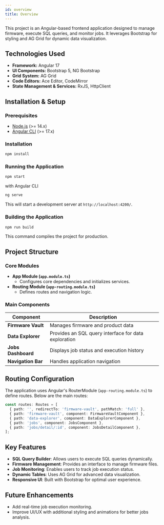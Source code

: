 ```yaml
---
id: overview
title: Overview
---
```


This project is an Angular-based frontend application designed to manage firmware, execute SQL queries, and monitor jobs. It leverages Bootstrap for styling and AG Grid for dynamic data visualization.

## Technologies Used
- **Framework:** Angular 17
- **UI Components:** Bootstrap 5, NG Bootstrap
- **Grid System:** AG Grid
- **Code Editors:** Ace Editor, CodeMirror
- **State Management & Services:** RxJS, HttpClient

## Installation & Setup
### Prerequisites
- [Node.js](https://nodejs.org/en/download) (>= 14.x)
- [Angular CLI](https://angular.dev/tools/cli) (>= 17.x)

### Installation
```sh
npm install
```

### Running the Application
```sh
npm start
```
with Angular CLI
```sh
ng serve
```
This will start a development server at `http://localhost:4200/`.


### Building the Application
```sh
npm run build
```
This command compiles the project for production.

## Project Structure
### Core Modules
- **App Module (`app.module.ts`)**
  - Configures core dependencies and initializes services.
- **Routing Module (`app-routing.module.ts`)**
  - Defines routes and navigation logic.

### Main Components
| Component | Description |
|-----------|-------------|
| **Firmware Vault** | Manages firmware and product data |
| **Data Explorer** | Provides an SQL query interface for data exploration |
| **Jobs Dashboard** | Displays job status and execution history |
| **Navigation Bar** | Handles application navigation |

## Routing Configuration
The application uses Angular's RouterModule (`app-routing.module.ts`) to define routes. Below are the main routes:

```ts
const routes: Routes = [
  { path: '', redirectTo: 'firmware-vault', pathMatch: 'full' },
  { path: 'firmware-vault', component: FirmwareVaultComponent },
  { path: 'data-explorer', component: DataExplorerComponent },
  { path: 'jobs', component: JobsComponent },
  { path: 'jobs/detail/:id', component: JobsDetailComponent },
];
```

## Key Features
- **SQL Query Builder**: Allows users to execute SQL queries dynamically.
- **Firmware Management**: Provides an interface to manage firmware files.
- **Job Monitoring**: Enables users to track job execution status.
- **Dynamic Tables**: Uses AG Grid for advanced data visualization.
- **Responsive UI**: Built with Bootstrap for optimal user experience.

## Future Enhancements
- Add real-time job execution monitoring.
- Improve UI/UX with additional styling and animations for better jobs analysis.
